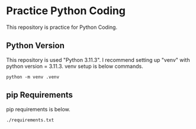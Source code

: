 # Practice Python Coding

This repository is practice for Python Coding.

## Python Version

This repository is used "Python 3.11.3".
I recommend setting up "venv" with python version = 3.11.3.
venv setup is below commands.

`python -m venv .venv`

## pip Requirements

pip requirements is below.

`./requirements.txt`

